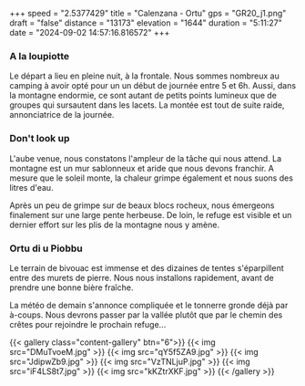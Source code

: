 +++
speed = "2.5377429"
title = "Calenzana - Ortu"
gps = "GR20_j1.png"
draft = "false"
distance = "13173"
elevation = "1644"
duration = "5:11:27"
date = "2024-09-02 14:57:16.816572"
+++
### A la loupiotte 
Le départ a lieu en pleine nuit, à la frontale. Nous sommes nombreux au camping à avoir opté pour un un début de journée entre 5 et 6h. Aussi, dans la montagne endormie, ce sont autant de petits points lumineux que de groupes qui sursautent dans les lacets.
La montée est tout de suite raide, annonciatrice de la journée. 

### Don't look up
L'aube venue, nous constatons l'ampleur de la tâche qui nous attend. La montagne est un mur sablonneux et aride que nous devons franchir. A mesure que le soleil monte, la chaleur grimpe également et nous suons des litres d'eau. 

Après un peu de grimpe sur de beaux blocs rocheux, nous émergeons finalement sur une large pente herbeuse. De loin, le refuge est visible et un dernier effort sur les plis de la montagne nous y amène. 

### Ortu di u Piobbu
Le terrain de bivouac est immense et des dizaines de tentes s'éparpillent entre des murets de pierre.
Nous nous installons rapidement, avant de prendre une bonne bière fraîche.

La météo de demain s'annonce compliquée et le tonnerre gronde déjà par à-coups. Nous devrons passer par la vallée plutôt que par le chemin des crêtes pour rejoindre le prochain refuge...

{{< gallery class="content-gallery" btn="6">}}
{{< img src="DMuTvoeM.jpg" >}}
{{< img src="qY5f5ZA9.jpg" >}}
{{< img src="JdipwZb9.jpg" >}}
{{< img src="VzTNLjuP.jpg" >}}
{{< img src="iF4LS8t7.jpg" >}}
{{< img src="kKZtrXKF.jpg" >}}
{{< /gallery >}}

